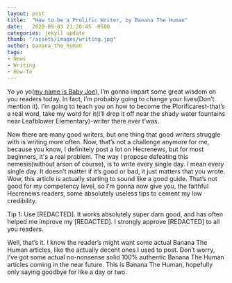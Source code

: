 ```yaml
---
layout: post
title:  "How to be a Prolific Writer, by Banana The Human"
date:   2020-09-03 21:20:45 -0500
categories: jekyll update
thumb: "/assets/images/writing.jpg"
author: banana_the_human
tags:
- News
- Writing
- How-To
---
```

Yo yo yo([my name is Baby Joe](https://hecrenews.github.io/jekyll/update/2020/05/20/due-to-social-distancing-gangstas-have-found-new-and-innovative-ways-to-conduct_shady-deals.html)), I’m gonna impart some great wisdom on you readers today. In fact, I’m probably going to change your lives(Don’t mention it). I’m going to teach you on how to become the Plorificarest-that’s a real word, take my word for it(I’ll drop it off near the shady water fountains near Leafblower Elementary)-writer there ever t’was.

Now there are many good writers, but one thing that good writers struggle with is writing more often. Now, that’s not a challenge anymore for me, because you know, I definitely post a lot on Hecrenews, but for most beginners, it's a real problem. The way I propose defeating this nemesis(without arson of course), is to write every single day. I mean every single day. It doesn’t matter if it’s good or bad, it just matters that you wrote. Wow, this article is actually starting to sound like a good guide. That’s not good for my competency level, so I’m gonna now give you, the faithful Hecrenews readers, some absolutely useless tips to cement my low credibility.

Tip 1: Use [REDACTED]. It works absolutely super darn good, and has often helped me improve my [REDACTED]. I strongly approve [REDACTED] to all you readers.

Well, that’s it. I know the reader’s might want some actual Banana The Human articles, like the actually decent ones I used to post. Don’t worry, I’ve got some actual no-nonsense solid 100% authentic Banana The Human articles coming in the near future. This is Banana The Human, hopefully only saying goodbye for like a day or two.

